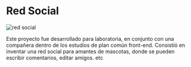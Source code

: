 # Red Social
![red social](img/sporty-titulo.png)

Este proyecto fue desarrollado para laboratoria, en conjunto con una compañera dentro de los estudios de plan común front-end. Consistió en inventar una red social para amantes de mascotas, donde se pueden escribir comentarios, editar amigos. etc
